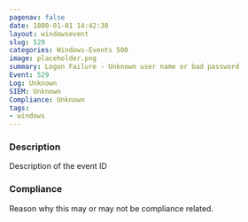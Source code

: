 ```yaml
---
pagenav: false
date: 1800-01-01 14:42:38
layout: windowsevent
slug: 529
categories: Windows-Events 500
image: placeholder.png
summary: Logon Failure - Unknown user name or bad password
Event: 529
Log: Unknown
SIEM: Unknown
Compliance: Unknown
tags:
- windows
---
```


### Description

Description of the event ID

### Compliance

Reason why this may or may not be compliance related.
